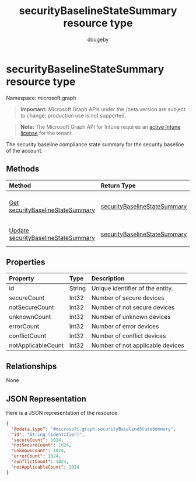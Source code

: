 ﻿---
title: "securityBaselineStateSummary resource type"
description: "The security baseline compliance state summary for the security baseline of the account."
author: "dougeby"
localization_priority: Normal
ms.prod: "intune"
doc_type: resourcePageType
---

# securityBaselineStateSummary resource type

Namespace: microsoft.graph

> **Important:** Microsoft Graph APIs under the /beta version are subject to change; production use is not supported.

> **Note:** The Microsoft Graph API for Intune requires an [active Intune license](https://go.microsoft.com/fwlink/?linkid=839381) for the tenant.

The security baseline compliance state summary for the security baseline of the account.

## Methods

| Method                                                                                                   | Return Type                                                                                      | Description                                                                                                                                       |
| :------------------------------------------------------------------------------------------------------- | :----------------------------------------------------------------------------------------------- | :------------------------------------------------------------------------------------------------------------------------------------------------ |
| [Get securityBaselineStateSummary](../api/intune-deviceintent-securitybaselinestatesummary-get.md)       | [securityBaselineStateSummary](../resources/intune-deviceintent-securitybaselinestatesummary.md) | Read properties and relationships of the [securityBaselineStateSummary](../resources/intune-deviceintent-securitybaselinestatesummary.md) object. |
| [Update securityBaselineStateSummary](../api/intune-deviceintent-securitybaselinestatesummary-update.md) | [securityBaselineStateSummary](../resources/intune-deviceintent-securitybaselinestatesummary.md) | Update the properties of a [securityBaselineStateSummary](../resources/intune-deviceintent-securitybaselinestatesummary.md) object.               |

## Properties

| Property           | Type   | Description                      |
| :----------------- | :----- | :------------------------------- |
| id                 | String | Unique identifier of the entity. |
| secureCount        | Int32  | Number of secure devices         |
| notSecureCount     | Int32  | Number of not secure devices     |
| unknownCount       | Int32  | Number of unknown devices        |
| errorCount         | Int32  | Number of error devices          |
| conflictCount      | Int32  | Number of conflict devices       |
| notApplicableCount | Int32  | Number of not applicable devices |

## Relationships

None

## JSON Representation

Here is a JSON representation of the resource.

<!-- {
  "blockType": "resource",
  "keyProperty": "id",
  "@odata.type": "microsoft.graph.securityBaselineStateSummary"
}
-->

```json
{
  "@odata.type": "#microsoft.graph.securityBaselineStateSummary",
  "id": "String (identifier)",
  "secureCount": 1024,
  "notSecureCount": 1024,
  "unknownCount": 1024,
  "errorCount": 1024,
  "conflictCount": 1024,
  "notApplicableCount": 1024
}
```

